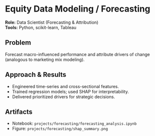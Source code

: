 # Equity Data Modeling / Forecasting

**Role:** Data Scientist (Forecasting & Attribution)  
**Tools:** Python, scikit-learn, Tableau

## Problem
Forecast macro-influenced performance and attribute drivers of change (analogous to marketing mix modeling).

## Approach & Results
- Engineered time-series and cross-sectional features.  
- Trained regression models; used SHAP for interpretability.  
- Delivered prioritized drivers for strategic decisions.

## Artifacts
- Notebook: `projects/forecasting/forecasting_analysis.ipynb`  
- Figure: `projects/forecasting/shap_summary.png`
